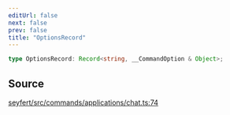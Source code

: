 ```yaml
---
editUrl: false
next: false
prev: false
title: "OptionsRecord"
---
```


```ts
type OptionsRecord: Record<string, __CommandOption & Object>;
```

## Source

[seyfert/src/commands/applications/chat.ts:74](https://github.com/potoland/potocuit/blob/c4fb0c1/src/commands/applications/chat.ts#L74)
